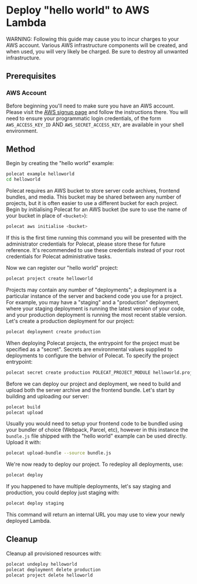 # Deploy "hello world" to AWS Lambda

WARNING: Following this guide may cause you to incur charges to your
AWS account. Various AWS infrastructure components will be created,
and when used, you will very likely be charged. Be sure to destroy all
unwanted infrastructure.

## Prerequisites

### AWS Account

Before beginning you'll need to make sure you have an AWS
account. Please visit the [AWS signup
page](https://portal.aws.amazon.com/billing/signup#/start) and follow
the instructions there. You will need to ensure your programmatic
login credentials, of the form `AWS_ACCESS_KEY_ID` AND
`AWS_SECRET_ACCESS_KEY`, are available in your shell environment.

## Method

Begin by creating the "hello world" example:

```bash
polecat example helloworld
cd helloworld
```

Polecat requires an AWS bucket to store server code archives, frontend
bundles, and media. This bucket may be shared between any number of
projects, but it is often easier to use a different bucket for each
project. Begin by initialising Polecat for an AWS bucket (be sure to
use the name of your bucket in place of `<bucket>`):

```bash
polecat aws initialise <bucket>
```

If this is the first time running this command you will be presented
with the administrator credentials for Polecat, please store these for
future reference. It's recommended to use these credentials instead of
your root credentials for Polecat administrative tasks.

Now we can register our "hello world" project:

```bash
polecat project create helloworld
```

Projects may contain any number of "deployments"; a deployment is a
particular instance of the server and backend code you use for a
project. For example, you may have a "staging" and a "production"
deployment, where your staging deployment is running the latest
version of your code, and your production deployment is running the
most recent stable version. Let's create a production deployment for
our project:

```bash
polecat deployment create production
```

When deploying Polecat projects, the entrypoint for the project must
be specified as a "secret". Secrets are environmental values supplied
to deployments to configure the behvior of Polecat. To specify the
project entrypoint:

```bash
polecat secret create production POLECAT_PROJECT_MODULE helloworld.project.HelloWorldProject
```

Before we can deploy our project and deployment, we need to build and
upload both the server archive and the frontend bundle. Let's start by
building and uploading our server:

```bash
polecat build
polecat upload
```

Usually you would need to setup your frontend code to be bundled using
your bundler of choice (Webpack, Parcel, etc), however in this
instance the `bundle.js` file shipped with the "hello world" example
can be used directly. Upload it with:

```bash
polecat upload-bundle --source bundle.js
```

We're now ready to deploy our project. To redeploy all deployments,
use:

```bash
polecat deploy
```

If you happened to have multiple deployments, let's say staging and
production, you could deploy just staging with:

```bash
polecat deploy staging
```

This command will return an internal URL you may use to view your
newly deployed Lambda.

## Cleanup

Cleanup all provisioned resources with:

```bash
polecat undeploy helloworld
polecat deployment delete production
polecat project delete helloworld
```
